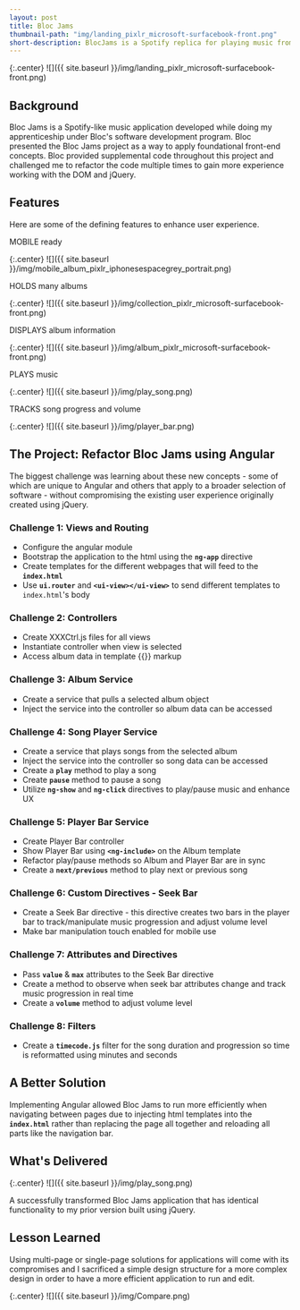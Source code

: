 ```yaml
---
layout: post
title: Bloc Jams
thumbnail-path: "img/landing_pixlr_microsoft-surfacebook-front.png"
short-description: BlocJams is a Spotify replica for playing music from an album.
---
```


{:.center}
![]({{ site.baseurl }}/img/landing_pixlr_microsoft-surfacebook-front.png)

## Background
Bloc Jams is a Spotify-like music application developed while doing my  apprenticeship under Bloc's software development program. Bloc presented the Bloc Jams project as a way to apply foundational front-end concepts. Bloc provided supplemental code throughout this project and challenged me to refactor the code multiple times to gain more experience working with the DOM and jQuery.   

## Features
Here are some of the defining features to enhance user experience.

MOBILE ready

{:.center}
![]({{ site.baseurl }}/img/mobile_album_pixlr_iphonesespacegrey_portrait.png)

HOLDS many albums

{:.center}
![]({{ site.baseurl }}/img/collection_pixlr_microsoft-surfacebook-front.png)

DISPLAYS album information

{:.center}
![]({{ site.baseurl }}/img/album_pixlr_microsoft-surfacebook-front.png)

PLAYS music

{:.center}
![]({{ site.baseurl }}/img/play_song.png)

TRACKS song progress and volume

{:.center}
![]({{ site.baseurl }}/img/player_bar.png) 


## The Project: Refactor Bloc Jams using Angular

The biggest challenge was learning about these new concepts - some of which are unique to Angular and others that apply to a broader selection of software - without compromising the existing user experience originally created using jQuery. 

### Challenge 1: Views and Routing

* Configure the angular module
* Bootstrap the application to the html using the __`ng-app`__ directive
* Create templates for the different webpages that will feed to the __`index.html`__
* Use __`ui.router`__ and __`<ui-view></ui-view>`__ to send different templates to `index.html`'s body 


### Challenge 2: Controllers

* Create XXXCtrl.js files for all views
* Instantiate controller when view is selected
* Access album data in template {{}} markup  


### Challenge 3: Album Service

* Create a service that pulls a selected album object
* Inject the service into the controller so album data can be accessed

### Challenge 4: Song Player Service

* Create a service that plays songs from the selected album  
* Inject the service into the controller so song data can be accessed
* Create a __`play`__ method to play a song
* Create __`pause`__ method to pause a song
* Utilize __`ng-show`__ and __`ng-click`__ directives to play/pause music and enhance UX 

### Challenge 5: Player Bar Service

* Create Player Bar controller
* Show Player Bar using __`<ng-include>`__ on the Album template
* Refactor play/pause methods so Album and Player Bar are in sync
* Create a __`next/previous`__ method to play next or previous song

### Challenge 6: Custom Directives - Seek Bar

* Create a Seek Bar directive - this directive creates two bars in the player bar to track/manipulate music progression and adjust volume level
* Make bar manipulation touch enabled for mobile use


### Challenge 7: Attributes and Directives

* Pass __`value`__ & __`max`__ attributes to the Seek Bar directive
* Create a method to observe when seek bar attributes change and track music progression in real time
* Create a __`volume`__ method to adjust volume level

### Challenge 8: Filters

* Create a __`timecode.js`__ filter for the song duration and progression so time is reformatted using minutes and seconds

## A Better Solution

Implementing Angular allowed Bloc Jams to run more efficiently when navigating between pages due to injecting html templates into the __`index.html`__ rather than replacing the page all together and reloading all parts like the navigation bar.     

## What's Delivered

{:.center}
![]({{ site.baseurl }}/img/play_song.png)

A successfully transformed Bloc Jams application that has identical functionality to my prior version built using jQuery.  

## Lesson Learned

Using multi-page or single-page solutions for applications will come with its compromises and I sacrificed a simple design structure for a more complex design in order to have a more efficient application to run and edit.     

{:.center}
![]({{ site.baseurl }}/img/Compare.png)